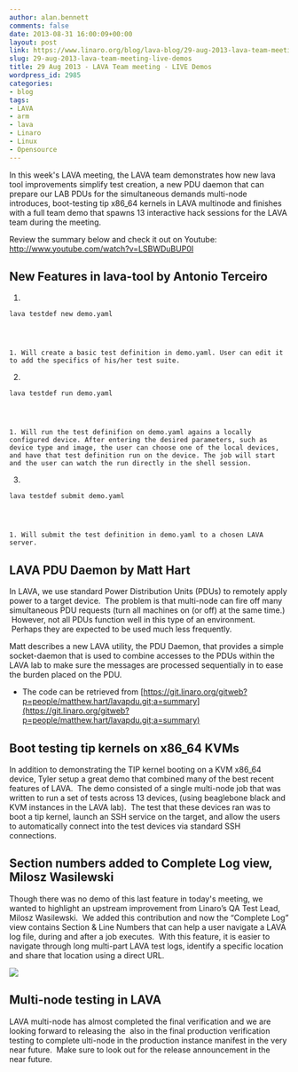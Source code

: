 ```yaml
---
author: alan.bennett
comments: false
date: 2013-08-31 16:00:09+00:00
layout: post
link: https://www.linaro.org/blog/lava-blog/29-aug-2013-lava-team-meeting-live-demos/
slug: 29-aug-2013-lava-team-meeting-live-demos
title: 29 Aug 2013 - LAVA Team meeting - LIVE Demos
wordpress_id: 2985
categories:
- blog
tags:
- LAVA
- arm
- lava
- Linaro
- Linux
- Opensource
---
```


In this week's LAVA meeting, the LAVA team demonstrates how new lava tool improvements simplify test creation, a new PDU daemon that can prepare our LAB PDUs for the simultaneous demands multi-node introduces, boot-testing tip x86_64 kernels in LAVA multinode and finishes with a full team demo that spawns 13 interactive hack sessions for the LAVA team during the meeting.

Review the summary below and check it out on Youtube:
http://www.youtube.com/watch?v=LSBWDuBUP0I


## New Features in lava-tool by Antonio Terceiro






  1.


    lava testdef new demo.yaml




    1. Will create a basic test definition in demo.yaml. User can edit it to add the specifics of his/her test suite.





  2.


    lava testdef run demo.yaml




    1. Will run the test definifion on demo.yaml agains a locally configured device. After entering the desired parameters, such as device type and image, the user can choose one of the local devices, and have that test definition run on the device. The job will start and the user can watch the run directly in the shell session.





  3.


    lava testdef submit demo.yaml




    1. Will submit the test definition in demo.yaml to a chosen LAVA server.







## LAVA PDU Daemon by Matt Hart




In LAVA, we use standard Power Distribution Units (PDUs) to remotely apply power to a target device.  The problem is that multi-node can fire off many simultaneous PDU requests (turn all machines on (or off) at the same time.)  However, not all PDUs function well in this type of an environment.  Perhaps they are expected to be used much less frequently.




Matt describes a new LAVA utility, the PDU Daemon, that provides a simple socket-daemon that is used to combine accesses to the PDUs within the LAVA lab to make sure the messages are processed sequentially in to ease the burden placed on the PDU.


- The code can be retrieved from [https://git.linaro.org/gitweb?p=people/matthew.hart/lavapdu.git;a=summary](https://git.linaro.org/gitweb?p=people/matthew.hart/lavapdu.git;a=summary)


## Boot testing tip kernels on x86_64 KVMs


In addition to demonstrating the TIP kernel booting on a KVM x86_64 device, Tyler setup a great demo that combined many of the best recent features of LAVA.  The demo consisted of a single multi-node job that was written to run a set of tests across 13 devices, (using beaglebone black and KVM instances in the LAVA lab).  The test that these devices ran was to boot a tip kernel, launch an SSH service on the target, and allow the users to automatically connect into the test devices via standard SSH connections.


## Section numbers added to Complete Log view, Milosz Wasilewski


Though there was no demo of this last feature in today's meeting, we wanted to highlight an upstream improvement from Linaro’s QA Test Lead, Milosz Wasilewski.  We added this contribution and now the “Complete Log” view contains Section & Line Numbers that can help a user navigate a LAVA log file, during and after a job executes.  With this feature, it is easier to navigate through long multi-part LAVA test logs, identify a specific location and share that location using a direct URL.

![](https://lh3.googleusercontent.com/MofTmMQDAGuNx96IY3PnO1E66_RBMreQ9zAPkNfKg5HLfOzRWaierlmEuhMoLSbVFuOgfZXXXvCvzj3V8Ae2nrAiLQ-pUv936A40cQ9uAq_l-aQeGrZdn6A2)


## Multi-node testing in LAVA


LAVA multi-node has almost completed the final verification and we are looking forward to releasing the  also in the final production verification testing to complete ulti-node in the production instance manifest in the very near future.  Make sure to look out for the release announcement in the near future.
